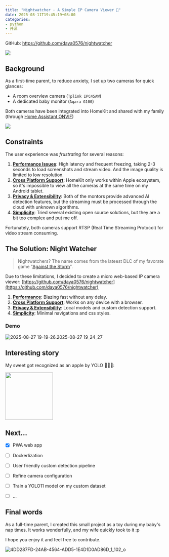 ```yaml
---
title: "Nightwatcher - A Simple IP Camera Viewer 🦇"
date: 2025-08-11T19:45:19+08:00
categories:
- python
- 开源
---
```


GitHub: https://github.com/daya0576/nightwatcher

<img src="/images/blog/global/2025-08-27%2019-19-26.2025-08-27%2019_24_27.gif"></img>


## Background

As a first-time parent, to reduce anxiety, I set up two cameras for quick glances:
- A room overview camera (`Tplink IPC45AW`)
- A dedicated baby monitor (`Aqara G100`)

Both cameras have been integrated into HomeKit and shared with my family (through [Home Assistant ONVIF](https://www.home-assistant.io/integrations/onvif/))

![](/images/blog/global/17549158473402.jpg)


## Constraints

The user experience was *frustrating* for several reasons:

1. <u>**Performance Issues**</u>: High latency and frequent freezing, taking 2-3 seconds to load screenshots and stream video. And the image quality is limited to low resolution.
2. <u>**Cross Platform Support**</u>: HomeKit only works within Apple ecosystem, so it's impossible to view all the cameras at the same time on my Android tablet.
3. <u>**Privacy & Extensibility**</u>: Both of the montors provide advanced AI detection features, but the streaming must be processed through the cloud with unknown algorithms.
4. <u>**Simplicity**</u>: Tried several existing open source solutions, but they are a bit too complex and put me off.

Fortunately, both cameras support RTSP (Real Time Streaming Protocol) for video stream consuming.


## The Solution: Night Watcher

> Nightwatchers? The name comes from the lateest DLC of my favorate game "[Against the Storm](https://store.steampowered.com/app/3725110/Against_the_Storm__Nightwatchers/)".

Due to these limitations, I decided to create a micro web-based IP camera viewer: [https://github.com/daya0576/nightwatcher](https://github.com/daya0576/nightwatcher)

1. <u>**Performance**</u>: Blazing fast without any delay.
2. <u>**Cross Platform Support**</u>: Works on any device with a browser.
3. <u>**Privacy & Extensibility**</u>: Local models and custom detection support.
4. <u>**Simplicity**</u>: Minimal navigations and css styles.

### Demo

![2025-08-27 19-19-26.2025-08-27 19_24_27](/images/blog/global/2025-08-27%2019-19-26.2025-08-27%2019_24_27.gif)


## Interesting story

My sweet got recognized as an apple by YOLO 🤣🤣🤣: 

<img width="150" src="/images/blog/global/IMG_2810.png"></img>


## Next...

- [x] PWA web app
- [ ] Dockerlization
- [ ] User friendly custom detection pipeline
- [ ] Refine camera configuration
- [ ] Train a YOLO11 model on my custom dataset 
- [ ] ...


## Final words

As a full-time parent, I created this small project as a toy during my baby's nap times. It works wonderfully, and my wife quickly took to it :p 

I hope you enjoy it and feel free to contribute.

![4DD287FD-24AB-4564-ADD5-1E4D1D0AD86D_1_102_o](/images/blog/global/4DD287FD-24AB-4564-ADD5-1E4D1D0AD86D_1_102_o.jpeg)
